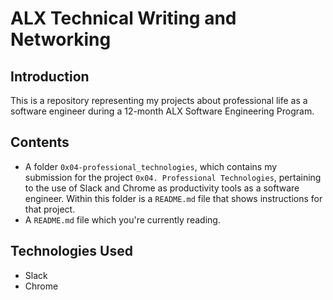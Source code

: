 # ALX Technical Writing and Networking
## Introduction
This is a repository representing my projects about professional life as a software engineer during a 12-month ALX Software Engineering Program.


## Contents
- A folder `0x04-professional_technologies`, which contains my submission for the project `0x04. Professional Technologies`, pertaining to the use of Slack and Chrome as productivity tools as a software engineer. Within this folder is a `README.md` file that shows instructions for that project.
- A `README.md` file which you're currently reading.


## Technologies Used
- Slack
- Chrome